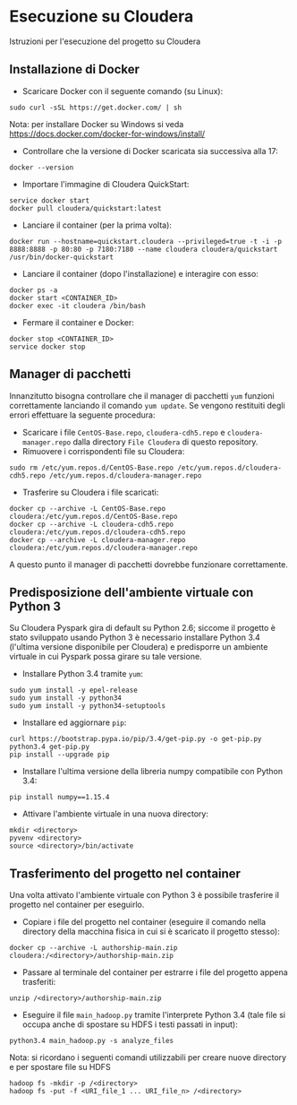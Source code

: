# Esecuzione su Cloudera
Istruzioni per l'esecuzione del progetto su Cloudera

## Installazione di Docker
- Scaricare Docker con il seguente comando (su Linux):
```
sudo curl -sSL https://get.docker.com/ | sh
```
Nota: per installare Docker su Windows si veda https://docs.docker.com/docker-for-windows/install/
- Controllare che la versione di Docker scaricata sia successiva alla 17:
```
docker --version
```
- Importare l'immagine di Cloudera QuickStart:
```
service docker start
docker pull cloudera/quickstart:latest
```
- Lanciare il container (per la prima volta):
```
docker run --hostname=quickstart.cloudera --privileged=true -t -i -p 8888:8888 -p 80:80 -p 7180:7180 --name cloudera cloudera/quickstart /usr/bin/docker-quickstart
```
- Lanciare il container (dopo l'installazione) e interagire con esso:
```
docker ps -a
docker start <CONTAINER_ID>
docker exec -it cloudera /bin/bash
```
- Fermare il container e Docker:
```
docker stop <CONTAINER_ID>
service docker stop
```

## Manager di pacchetti
Innanzitutto bisogna controllare che il manager di pacchetti `yum` funzioni correttamente lanciando il comando `yum update`. Se vengono restituiti degli errori effettuare la seguente procedura:
- Scaricare i file `CentOS-Base.repo`, `cloudera-cdh5.repo` e `cloudera-manager.repo` dalla directory `File Cloudera` di questo repository.
- Rimuovere i corrispondenti file su Cloudera:
```
sudo rm /etc/yum.repos.d/CentOS-Base.repo /etc/yum.repos.d/cloudera-cdh5.repo /etc/yum.repos.d/cloudera-manager.repo
```
- Trasferire su Cloudera i file scaricati:
```
docker cp --archive -L CentOS-Base.repo cloudera:/etc/yum.repos.d/CentOS-Base.repo
docker cp --archive -L cloudera-cdh5.repo cloudera:/etc/yum.repos.d/cloudera-cdh5.repo
docker cp --archive -L cloudera-manager.repo cloudera:/etc/yum.repos.d/cloudera-manager.repo
```
A questo punto il manager di pacchetti dovrebbe funzionare correttamente.

## Predisposizione dell'ambiente virtuale con Python 3
Su Cloudera Pyspark gira di default su Python 2.6; siccome il progetto è stato sviluppato usando Python 3 è necessario installare Python 3.4 (l'ultima versione disponibile per Cloudera) e predisporre un ambiente virtuale in cui Pyspark possa girare su tale versione.
- Installare Python 3.4 tramite `yum`:
```
sudo yum install -y epel-release
sudo yum install -y python34
sudo yum install -y python34-setuptools
```
- Installare ed aggiornare `pip`:
```
curl https://bootstrap.pypa.io/pip/3.4/get-pip.py -o get-pip.py
python3.4 get-pip.py
pip install --upgrade pip
```
- Installare l'ultima versione della libreria numpy compatibile con Python 3.4:
```
pip install numpy==1.15.4
```
- Attivare l'ambiente virtuale in una nuova directory:
```
mkdir <directory>
pyvenv <directory>
source <directory>/bin/activate
```

## Trasferimento del progetto nel container
Una volta attivato l'ambiente virtuale con Python 3 è possibile trasferire il progetto nel container per eseguirlo.
- Copiare i file del progetto nel container (eseguire il comando nella directory della macchina fisica in cui si è scaricato il progetto stesso):
```
docker cp --archive -L authorship-main.zip cloudera:/<directory>/authorship-main.zip
```
- Passare al terminale del container per estrarre i file del progetto appena trasferiti:
```
unzip /<directory>/authorship-main.zip
```
- Eseguire il file `main_hadoop.py` tramite l'interprete Python 3.4 (tale file si occupa anche di spostare su HDFS i testi passati in input):
```
python3.4 main_hadoop.py -s analyze_files
```
Nota: si ricordano i seguenti comandi utilizzabili per creare nuove directory e per spostare file su HDFS
```
hadoop fs -mkdir -p /<directory>
hadoop fs -put -f <URI_file_1 ... URI_file_n> /<directory>
```
